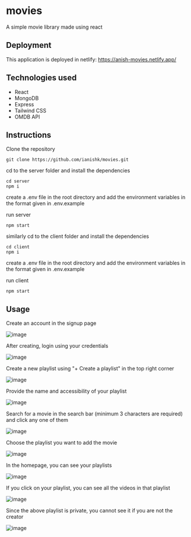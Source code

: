 # movies
A simple movie library made using react

## Deployment
This application is deployed in netlify: https://anish-movies.netlify.app/

## Technologies used
 - React
 - MongoDB
 - Express
 - Tailwind CSS
 - OMDB API
 ## Instructions

Clone the repository
```
git clone https://github.com/ianishk/movies.git
```
cd to the server folder and install the dependencies
```
cd server
npm i
```
create a .env file in the root directory and add the environment variables in the format given in .env.example

run server
```
npm start
```

similarly cd to the client folder and install the dependencies
```
cd client
npm i
```
create a .env file in the root directory and add the environment variables in the format given in .env.example

run client
```
npm start
```

## Usage

Create an account in the signup page

![image](https://user-images.githubusercontent.com/82283347/199662822-1008fe82-3cc1-444f-b561-86340dc6c84d.png)

After creating, login using your credentials

![image](https://user-images.githubusercontent.com/82283347/199664290-c727b0f3-7bd5-4f69-a08c-58437f45fd49.png)

Create a new playlist using "+ Create a playlist" in the top right corner

![image](https://user-images.githubusercontent.com/82283347/199663113-af6d2248-9a5a-4032-9634-e6aedb1f09ef.png)

Provide the name and accessibility of your playlist

![image](https://user-images.githubusercontent.com/82283347/199663339-0953f078-b82a-453f-9810-31c7170011be.png)

Search for a movie in the search bar (minimum 3 characters are required) and click any one of them

![image](https://user-images.githubusercontent.com/82283347/199663484-938c57e0-bf89-476b-9432-2c754635bc0c.png)

Choose the playlist you want to add the movie

![image](https://user-images.githubusercontent.com/82283347/199663730-381684c7-01f7-458f-9362-cc1664f0e8d1.png)

In the homepage, you can see your playlists

![image](https://user-images.githubusercontent.com/82283347/199663891-14540022-8c40-40ec-baef-3adddd85086f.png)

If you click on your playlist, you can see all the videos in that playlist

![image](https://user-images.githubusercontent.com/82283347/199664013-c89643d7-ecfc-4776-b618-24b640ce7741.png)

Since the above playlist is private, you cannot see it if you are not the creator

![image](https://user-images.githubusercontent.com/82283347/199664162-dc5905d2-e6e2-450c-a814-e659a3e05742.png)




